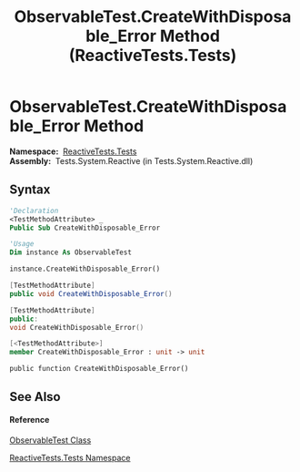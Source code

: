 ﻿---
title: ObservableTest.CreateWithDisposable_Error Method  (ReactiveTests.Tests)
TOCTitle: CreateWithDisposable_Error Method
ms:assetid: M:ReactiveTests.Tests.ObservableTest.CreateWithDisposable_Error
ms:mtpsurl: https://msdn.microsoft.com/en-us/library/reactivetests.tests.observabletest.createwithdisposable_error(v=VS.103)
ms:contentKeyID: 36620375
ms.date: 06/28/2011
mtps_version: v=VS.103
f1_keywords:
- ReactiveTests.Tests.ObservableTest.CreateWithDisposable_Error
dev_langs:
- CSharp
- JScript
- VB
- FSharp
- c++
---

# ObservableTest.CreateWithDisposable\_Error Method

**Namespace:**  [ReactiveTests.Tests](hh289046\(v=vs.103\).md)  
**Assembly:**  Tests.System.Reactive (in Tests.System.Reactive.dll)

## Syntax

``` vb
'Declaration
<TestMethodAttribute> _
Public Sub CreateWithDisposable_Error
```

``` vb
'Usage
Dim instance As ObservableTest

instance.CreateWithDisposable_Error()
```

``` csharp
[TestMethodAttribute]
public void CreateWithDisposable_Error()
```

``` c++
[TestMethodAttribute]
public:
void CreateWithDisposable_Error()
```

``` fsharp
[<TestMethodAttribute>]
member CreateWithDisposable_Error : unit -> unit 
```

``` jscript
public function CreateWithDisposable_Error()
```

## See Also

#### Reference

[ObservableTest Class](hh288687\(v=vs.103\).md)

[ReactiveTests.Tests Namespace](hh289046\(v=vs.103\).md)

